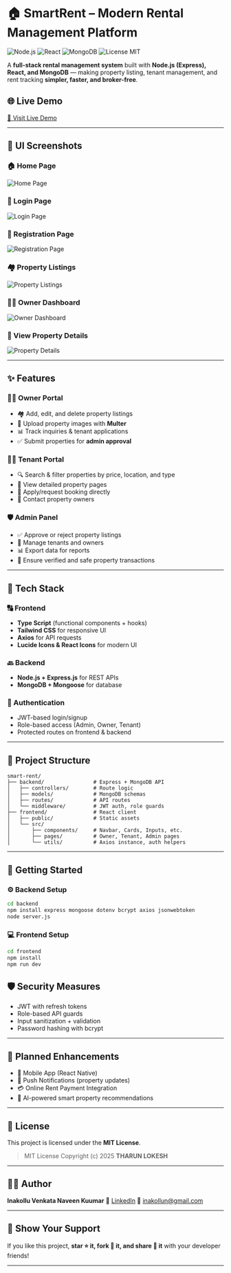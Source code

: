 # 🏠 SmartRent – Modern Rental Management Platform

![Node.js](https://img.shields.io/badge/Node.js-339933?style=for-the-badge\&logo=node.js\&logoColor=white) ![React](https://img.shields.io/badge/React-20232A?style=for-the-badge\&logo=react\&logoColor=61DAFB) ![MongoDB](https://img.shields.io/badge/MongoDB-47A248?style=for-the-badge\&logo=mongodb\&logoColor=white) ![License MIT](https://img.shields.io/badge/License-MIT-yellow?style=for-the-badge)

A **full-stack rental management system** built with **Node.js (Express), React, and MongoDB** — making property listing, tenant management, and rent tracking **simpler, faster, and broker-free**.

## 🌐 Live Demo

[🚀 Visit Live Demo](https://smart-renter-qdsn.onrender.com/)

---

## 📸 UI Screenshots

### 🏠 Home Page

![Home Page](screenshots/home.png)

### 🔐 Login Page

![Login Page](screenshots/login.png)

### 📝 Registration Page

![Registration Page](screenshots/signup.png)

### 🏘️ Property Listings

![Property Listings](screenshots/search.png)

### 🧑‍💼 Owner Dashboard

![Owner Dashboard](screenshots/dashboard.png)


### 📄 View Property Details

![Property Details](screenshots/view.png)

---

## ✨ Features

### 👨‍💼 Owner Portal

* 🏘️ Add, edit, and delete property listings
* 📸 Upload property images with **Multer**
* 📊 Track inquiries & tenant applications
* ✅ Submit properties for **admin approval**

### 👨‍🎓 Tenant Portal

* 🔍 Search & filter properties by price, location, and type
* 🏡 View detailed property pages
* 📝 Apply/request booking directly
* 💬 Contact property owners

### 🛡️ Admin Panel

* ✅ Approve or reject property listings
* 🧾 Manage tenants and owners
* 📊 Export data for reports
* 🚨 Ensure verified and safe property transactions

---

## 🧰 Tech Stack

### 🔠 Frontend

* **Type Script** (functional components + hooks)
* **Tailwind CSS** for responsive UI
* **Axios** for API requests
* **Lucide Icons & React Icons** for modern UI

### 🔙 Backend

* **Node.js + Express.js** for REST APIs
* **MongoDB + Mongoose** for database

### 🔐 Authentication

* JWT-based login/signup
* Role-based access (Admin, Owner, Tenant)
* Protected routes on frontend & backend

---

## 📁 Project Structure

```
smart-rent/
├── backend/                # Express + MongoDB API
│   ├── controllers/        # Route logic
│   ├── models/             # MongoDB schemas
│   ├── routes/             # API routes
│   └── middleware/         # JWT auth, role guards
├── frontend/               # React client
│   ├── public/             # Static assets
│   └── src/
│       ├── components/     # Navbar, Cards, Inputs, etc.
│       ├── pages/          # Owner, Tenant, Admin pages
│       └── utils/          # Axios instance, auth helpers
```

---

## 🚀 Getting Started

### ⚙️ Backend Setup

```bash
cd backend
npm install express mongoose dotenv bcrypt axios jsonwebtoken
node server.js
```

### 💻 Frontend Setup

```bash
cd frontend
npm install
npm run dev
```

## 🛡️ Security Measures

* JWT with refresh tokens
* Role-based API guards
* Input sanitization + validation
* Password hashing with bcrypt

---

## 🔮 Planned Enhancements

* 📱 Mobile App (React Native)
* 🔔 Push Notifications (property updates)
* 💳 Online Rent Payment Integration
* 🤖 AI-powered smart property recommendations

---

## 📃 License

This project is licensed under the **MIT License**.

> MIT License
> Copyright (c) 2025 **THARUN LOKESH**

---

## 👨‍💻 Author

**Inakollu Venkata Naveen Kuumar**
🔗 [LinkedIn](https://www.linkedin.com/in/naveenkumarinakollu)
📧 [inakollun@gmail.com](mailto:inakollun@gmail.com)

---

## 🌟 Show Your Support

If you like this project, **star ⭐ it, fork 🍴 it, and share 💬 it** with your developer friends!

---

